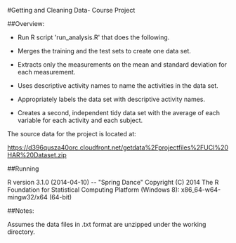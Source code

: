 #Getting and Cleaning Data- Course Project

##Overview:

* Run R script 'run_analysis.R' that does the following.

* Merges the training and the test sets to create one data set.

* Extracts only the measurements on the mean and standard deviation for each measurement.

* Uses descriptive activity names to name the activities in the data set.

* Appropriately labels the data set with descriptive activity names.

* Creates a second, independent tidy data set with the average of each variable for each activity and each subject.

The source data for the project is located at:

https://d396qusza40orc.cloudfront.net/getdata%2Fprojectfiles%2FUCI%20HAR%20Dataset.zip

##Running

R version 3.1.0 (2014-04-10) -- "Spring Dance"
Copyright (C) 2014 The R Foundation for Statistical Computing
Platform (Windows 8): x86_64-w64-mingw32/x64 (64-bit)

##Notes:

Assumes the data files in .txt format are unzipped under the working directory.
